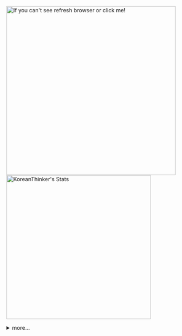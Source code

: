 <p  >
  <a target="_blank" href="https://github-readme-stats.vercel.app/api/wakatime?username=KoreanThinker&layout=compact&theme=dark&hide_border=true&langs_count=32" >
    <img width="440px"  src="https://github-readme-stats.vercel.app/api/wakatime?username=KoreanThinker&layout=compact&theme=dark&hide_border=true&langs_count=6" alt="If you can't see refresh browser or click me!" /> 
  </a>
    <img width="375px" src="https://github-readme-stats.vercel.app/api?username=KoreanThinker&theme=dark&hide_border=true&count_private=true" alt="KoreanThinker's Stats" />
</p>
<details>
<summary>more...</summary>
 
    
<!--START_SECTION:waka-->
**I'm a Night 🦉** 

```text
🌞 Morning    14 commits     ░░░░░░░░░░░░░░░░░░░░░░░░░   1.4% 
🌆 Daytime    325 commits    ████████░░░░░░░░░░░░░░░░░   32.4% 
🌃 Evening    576 commits    ██████████████░░░░░░░░░░░   57.43% 
🌙 Night      88 commits     ██░░░░░░░░░░░░░░░░░░░░░░░   8.77%

```
📅 **I'm Most Productive on Wednesday** 

```text
Monday       178 commits    ████░░░░░░░░░░░░░░░░░░░░░   17.75% 
Tuesday      166 commits    ████░░░░░░░░░░░░░░░░░░░░░   16.55% 
Wednesday    181 commits    ████░░░░░░░░░░░░░░░░░░░░░   18.05% 
Thursday     150 commits    ███░░░░░░░░░░░░░░░░░░░░░░   14.96% 
Friday       136 commits    ███░░░░░░░░░░░░░░░░░░░░░░   13.56% 
Saturday     92 commits     ██░░░░░░░░░░░░░░░░░░░░░░░   9.17% 
Sunday       100 commits    ██░░░░░░░░░░░░░░░░░░░░░░░   9.97%

```


📊 **This Week I Spent My Time On** 

```text
⌚︎ Time Zone: Asia/Seoul

🐱‍💻 Projects: 
front                    16 hrs 53 mins      ████████████░░░░░░░░░░░░░   50.77% 
WebAutomantionPreTest    7 hrs               █████░░░░░░░░░░░░░░░░░░░░   21.08% 
backend-nest             4 hrs 53 mins       ███░░░░░░░░░░░░░░░░░░░░░░   14.72% 
flutter_musickit         1 hr 30 mins        █░░░░░░░░░░░░░░░░░░░░░░░░   4.54% 
passport-spotify         57 mins             ░░░░░░░░░░░░░░░░░░░░░░░░░   2.87%

```


 Last Updated on 20/12/2021
<!--END_SECTION:waka-->
</details>

